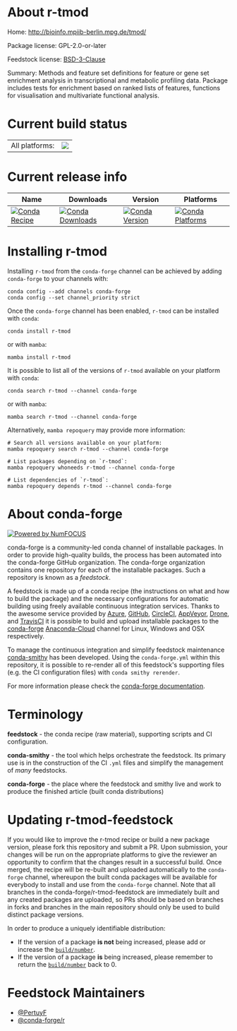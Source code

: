 About r-tmod
============

Home: http://bioinfo.mpiib-berlin.mpg.de/tmod/

Package license: GPL-2.0-or-later

Feedstock license: [BSD-3-Clause](https://github.com/conda-forge/r-tmod-feedstock/blob/main/LICENSE.txt)

Summary: Methods and feature set definitions for feature or gene set enrichment analysis in transcriptional and metabolic profiling data. Package includes tests for enrichment based on ranked lists of features, functions for visualisation and multivariate functional analysis.

Current build status
====================


<table><tr><td>All platforms:</td>
    <td>
      <a href="https://dev.azure.com/conda-forge/feedstock-builds/_build/latest?definitionId=6396&branchName=main">
        <img src="https://dev.azure.com/conda-forge/feedstock-builds/_apis/build/status/r-tmod-feedstock?branchName=main">
      </a>
    </td>
  </tr>
</table>

Current release info
====================

| Name | Downloads | Version | Platforms |
| --- | --- | --- | --- |
| [![Conda Recipe](https://img.shields.io/badge/recipe-r--tmod-green.svg)](https://anaconda.org/conda-forge/r-tmod) | [![Conda Downloads](https://img.shields.io/conda/dn/conda-forge/r-tmod.svg)](https://anaconda.org/conda-forge/r-tmod) | [![Conda Version](https://img.shields.io/conda/vn/conda-forge/r-tmod.svg)](https://anaconda.org/conda-forge/r-tmod) | [![Conda Platforms](https://img.shields.io/conda/pn/conda-forge/r-tmod.svg)](https://anaconda.org/conda-forge/r-tmod) |

Installing r-tmod
=================

Installing `r-tmod` from the `conda-forge` channel can be achieved by adding `conda-forge` to your channels with:

```
conda config --add channels conda-forge
conda config --set channel_priority strict
```

Once the `conda-forge` channel has been enabled, `r-tmod` can be installed with `conda`:

```
conda install r-tmod
```

or with `mamba`:

```
mamba install r-tmod
```

It is possible to list all of the versions of `r-tmod` available on your platform with `conda`:

```
conda search r-tmod --channel conda-forge
```

or with `mamba`:

```
mamba search r-tmod --channel conda-forge
```

Alternatively, `mamba repoquery` may provide more information:

```
# Search all versions available on your platform:
mamba repoquery search r-tmod --channel conda-forge

# List packages depending on `r-tmod`:
mamba repoquery whoneeds r-tmod --channel conda-forge

# List dependencies of `r-tmod`:
mamba repoquery depends r-tmod --channel conda-forge
```


About conda-forge
=================

[![Powered by
NumFOCUS](https://img.shields.io/badge/powered%20by-NumFOCUS-orange.svg?style=flat&colorA=E1523D&colorB=007D8A)](https://numfocus.org)

conda-forge is a community-led conda channel of installable packages.
In order to provide high-quality builds, the process has been automated into the
conda-forge GitHub organization. The conda-forge organization contains one repository
for each of the installable packages. Such a repository is known as a *feedstock*.

A feedstock is made up of a conda recipe (the instructions on what and how to build
the package) and the necessary configurations for automatic building using freely
available continuous integration services. Thanks to the awesome service provided by
[Azure](https://azure.microsoft.com/en-us/services/devops/), [GitHub](https://github.com/),
[CircleCI](https://circleci.com/), [AppVeyor](https://www.appveyor.com/),
[Drone](https://cloud.drone.io/welcome), and [TravisCI](https://travis-ci.com/)
it is possible to build and upload installable packages to the
[conda-forge](https://anaconda.org/conda-forge) [Anaconda-Cloud](https://anaconda.org/)
channel for Linux, Windows and OSX respectively.

To manage the continuous integration and simplify feedstock maintenance
[conda-smithy](https://github.com/conda-forge/conda-smithy) has been developed.
Using the ``conda-forge.yml`` within this repository, it is possible to re-render all of
this feedstock's supporting files (e.g. the CI configuration files) with ``conda smithy rerender``.

For more information please check the [conda-forge documentation](https://conda-forge.org/docs/).

Terminology
===========

**feedstock** - the conda recipe (raw material), supporting scripts and CI configuration.

**conda-smithy** - the tool which helps orchestrate the feedstock.
                   Its primary use is in the construction of the CI ``.yml`` files
                   and simplify the management of *many* feedstocks.

**conda-forge** - the place where the feedstock and smithy live and work to
                  produce the finished article (built conda distributions)


Updating r-tmod-feedstock
=========================

If you would like to improve the r-tmod recipe or build a new
package version, please fork this repository and submit a PR. Upon submission,
your changes will be run on the appropriate platforms to give the reviewer an
opportunity to confirm that the changes result in a successful build. Once
merged, the recipe will be re-built and uploaded automatically to the
`conda-forge` channel, whereupon the built conda packages will be available for
everybody to install and use from the `conda-forge` channel.
Note that all branches in the conda-forge/r-tmod-feedstock are
immediately built and any created packages are uploaded, so PRs should be based
on branches in forks and branches in the main repository should only be used to
build distinct package versions.

In order to produce a uniquely identifiable distribution:
 * If the version of a package **is not** being increased, please add or increase
   the [``build/number``](https://docs.conda.io/projects/conda-build/en/latest/resources/define-metadata.html#build-number-and-string).
 * If the version of a package **is** being increased, please remember to return
   the [``build/number``](https://docs.conda.io/projects/conda-build/en/latest/resources/define-metadata.html#build-number-and-string)
   back to 0.

Feedstock Maintainers
=====================

* [@PertuyF](https://github.com/PertuyF/)
* [@conda-forge/r](https://github.com/conda-forge/r/)

